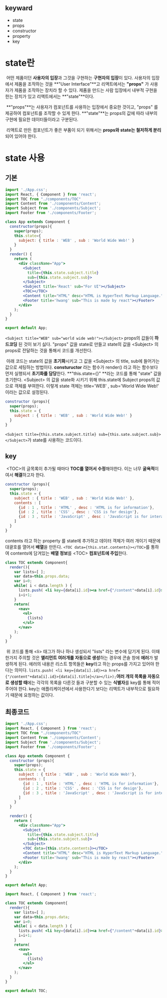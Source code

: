 ## keyward

-   state
-  props
-  constructor
-  property
-   key

# state란

​	어떤 제품이던 **사용자의 입장**과 그것을 구현하는 **구현자의 입장**이 있다.  사용자의 입장에서 제품을 조작하는 것을 **"User Interface"**고 리액트에서는 **"props"** 가 사용자가 제품을 조작하는 장치라 할 수 있다. 제품을 만드는 사람 입장에서 내부적 구현을 한는 장치가 있고 리액트에서는 **"state"**이다. 



​	**"props"**는 사용자가 컴포넌트를 사용하는 입장에서 중요한 것이고, "props" 를 제공하여 컴포넌트를 조작할 수 있게 한다. **"state"**는 props의 값에 따라 내부의 구현에 필요한 데이터들이라고 구분된다.



​	리액트로 만든 컴포넌트가 좋은 부품이 되기 위해서는 **props와 state는 철저하게 분리**되어 있어야 한다. 



# state 사용

## 기본

```jsx
import './App.css';
import React, { Component } from 'react';
import TOC from "./components/TOC"
import Content from './components/Content';
import Subject from './components/Subject';
import Footer from './components/Footer';

class App extends Component {
  constructor(props){
    super(props);
    this.state={
      subject: { title : 'WEB' , sub : 'World Wide Web!' }
    }
  }
  render() {
    return (
      <div className="App">
        <Subject 
          title={this.state.subject.title} 
          sub={this.state.subject.sub}>
        </Subject>
        <Subject title='React' sub="For UI"></Subject>
        <TOC></TOC>
        <Content title="HTML" desc="HTML is HyperText Markup Language."></Content>
        <Footer title='hwang' sub="This is made by react"></Footer>
      </div>
    );
  }
}

export default App;
```

​	`<Subject title="WEB" sub="world wide web!"></Subject>` props의 값들이 **하드코딩** 된 것이 보기 싫다.   "props" 값을 state로 만들고 state의 값을 \<Subject\> 의 props로 전달하는 것을 통해서 코드를 개선한다. 

​	아래 코드는 state의 값을 **초기화**시키고 그 값을 \<Subject\> 의 title, sub에 들어가는 값으로 세팅하는 방법이다. **constuructor** 라는 함수가 render() 라고 하는 함수보다 먼저 실행되서 **초기화를 담당**한다.  **"this.state={}" **라는 코드를 통해 "state" 값을 초기한다. \<Subject\> 의 값을 state화 시키기 위해 this.state에 Subject props의 값으로 객체를 부여한다.  이렇게 state 객체는 title='WEB' , sub='World Wide Web!' 이라는 값으로 설정된다. 

```jsx
constructor (props){
  super(props);
  this.state = {
    subject : { title : 'WEB' , sub : 'World Wide Web!' }
  }
}
```

​	`<Subject title={this.state.subject.title} sub={this.sate.subject.sub}></Subject>`가 state를 사용하는 코드이다.

## key 

​	\<TOC\>의 글목록이 추가될 때마다 **TOC를 열어서 수정**해야한다. 이는 너무 **굴욕적**이여서 **해결**하고자 한다.

```jsx
constructor (props){
  super(props);
  this.state = {
    subject : { title : 'WEB' , sub : 'World Wide Web!' },
    contents : [
      {id : 1 , title : 'HTML' , desc : 'HTML is for information'},
      {id : 2 , title : 'CSS' , desc : 'CSS is for design'},
      {id : 3 , title : 'JavaScript' , desc : 'JavaScript is for interactive'},
    ]
  }
}
```

contents 라고 하는 property 를 state에 추가하고 데이터 객체가 여러 개이기 때문에 대괄호를 열어서 **배열**을 만든다. `<TOC data={this.stat.contents}></TOC>`를 통하여 contents에 담겨있는 **배열 정보**를 \<TOC\> **컴포넌트에 주입**한다.

```jsx
class TOC extends Component{
  render(){
    var lists=[ ];
    var data=this.props.data;
    var i=0;
    while( i < data.length ) {
      lists.push( <li key={data[i].id}><a href={"/content"+data[i].id}>{data[i].title}</a></li>);
      i=i+1;
    }
    return(
      <nav>
        <ul>
          {lists}
        </ul>
      </nav>
    );
  }
}
```

​	위 코드를 통해 \<li\> 태그가 하나 하나 생성되서 "lists" 라는 변수에 담기게 된다.  이때 한가지 주의할 것은 **엘리먼트 여러개를 자동으로 생성**하는 경우에 콘솔 창에 **에러**가 발생하게 된다. 에러의 내용은 리스트 항목들은 **key**라고 하는 props를 가지고 있어야 한다는 의미다. `lists.push( <li key={data[i].id}><a href={"/content"+data[i].id}>{data[i].title}</a></li>);`**여러 개의 목록을 자동으로 생성할 때**에는 각각의 목록을 다른것 들과 구분할 수 있는 **식별자**를 key를 통해 적어주어야 한다. key는 애플리케이션에서 사용한다기 보다는 리액트가 내부적으로 필요하기 때문에 요청하는 값이다. 

## 최종코드

```jsx
import './App.css';
import React, { Component } from 'react';
import TOC from "./components/TOC"
import Content from './components/Content';
import Subject from './components/Subject';
import Footer from './components/Footer';

class App extends Component {
  constructor (props){
    super(props);
    this.state = {
      subject : { title : 'WEB' , sub : 'World Wide Web!'},
      contents : [
        {id : 1 , title : 'HTML' , desc : 'HTML is for information'},
        {id : 2 , title : 'CSS' , desc : 'CSS is for design'},
        {id : 3 , title : 'JavaScript' , desc : 'JavaScript is for interactive'},
      ]
    }
  }
  
  render() {
    return (
      <div className="App">
        <Subject 
          title={this.state.subject.title} 
          sub={this.state.subject.sub}>
        </Subject>
        <TOC data={this.state.contents}></TOC>
        <Content title="HTML" desc="HTML is HyperText Markup Language."></Content>
        <Footer title='hwang' sub="This is made by react"></Footer>
      </div>
    );
  }
}

export default App;

```

```jsx
import React, { Component } from 'react';

class TOC extends Component{
  render(){
    var lists=[ ];
    var data=this.props.data;
    var i=0;
    while( i < data.length ) {
      lists.push( <li key={data[i].id}><a href={"/content"+data[i].id}>{data[i].title}</a></li>);
      i=i+1;
    }
    return(
      <nav>
        <ul>
          {lists}
        </ul>
      </nav>
    );
  }
}

export default TOC;
```
